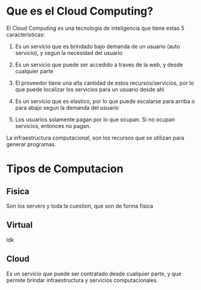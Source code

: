 # Que es el Cloud Computing?

El Cloud Computing es una tecnologia de inteligencia que tiene estas 5 caracteristicas:

1. Es un servicio que es brindado bajo demanda de un usuario (auto servicio), y segun la necesidad del usuario

2. Es un servicio que puede ser accedido a traves de la web, y desde cualquier parte

3. El proveedor tiene una alta cantidad de estos recursos/servicios, por lo que puede localizar los servicios para un usuario desde ahi

4. Es un servicio que es elastico, por lo que puede escalarse para arriba o para abajo segun la demanda del usuario

5. Los usuarios solamente pagan por lo que ocupan. Si no ocupan servicios, entonces no pagan.

La infraestructura computacional, son los recursos que se utilizan para generar programas.

# Tipos de Computacion

## Fisica

Son los servers y toda la cuestion, que son de forma fisica

## Virtual

Idk

## Cloud

Es un servicio que puede ser contratado desde cualquier parte, y que permite brindar infraestructura y servicios computacionales.